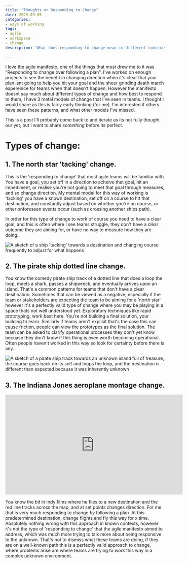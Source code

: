 ```yaml
---
title: "Thoughts on Responding to Change"
date: 2025-09-05
categories:
- ways of working
tags:
- agile
- workspace
- change
description: "What does responding to change mean in different contexts?"

---
```


I love the agile manifesto, one of the things that most drew me to it was "Responding to change over following a plan". I've worked on enough projects to see the benefit in changing direction when it's clear that your plan isnt going to help you hit your goal and the sheer grinding death march expereince for teams when that doesn't happen. However the manifesto doesnt say much about different types of change and how best to respond to them, I have 3 metal models of change that I've seen in teams. I thought I would share as this is fairly early thinking (for me). I'm interested if others have seen these patterns, and what other models I've missed.

This is a post I'll probably come back to and iterate as its not fully thought our yet, but I want to share _something_ before its perfect.


# Types of change:

## 1. The north star 'tacking' change.

This is the 'responding to change' that most agile teams will be familiar with. You have a goal, you set off in a direction to acheive that goal, hit an impediment, or realise you're not going to meet that goal through measures, and so change direction. My mental model for this way of working is 'tacking' you have a known destination, set off on a course to hit that destination, and constantly adjust based on whether you're on course, or other onforeseen events occur (such as crossing another ships path).

In order for this type of change to work of course you need to have a clear goal, and this is often where I see teams struggle, they don't have a clear outcome they are aiming for, or have no way to measure how they are doing.

![A sketch of a ship 'tacking' towards a destination and changing course frequently to adjust for what happens](/images/tacking.jpg)

## 2. The pirate ship dotted line change.

You know the comedy pirate ship track of a dotted line that does a loop the loop, meets a shark, passes a shipwreck, and eventually arrives upon an island. That's a common patterns for teams that don't have a clear desitination. Sometimes that can be viewed as a negative, especially if the team or stakeholders are expecting the team to be aiming for a 'north star' however it's a perfectly valid type of change where you may be playing in a space thats not well understood yet. Exploratory techniques like rapid prototyping, work best here. You're not building a final solution, your building to learn. Similarly if teams aren't explicit that's the case this can cause friction, people can view the prototypes as the final solution. The team can be asked to clarify operational processes they don't yet know becuase they don't know if this thing is even worth becoming operational. Often people haven't worked in this way so look for certainty before there is any.

![A sketch of a pirate ship track towards an unknown island full of treasure, the course goes back on its self and loops the loop, and the destination is different than expected because it was inherently unknown](/images/pirate_ship.jpg)

## 3. The Indiana Jones aeroplane montage change.

<iframe width="560" height="315" src="https://www.youtube.com/embed/-CijNl7SjEM?si=A19LbAOkr-4T1X86" title="YouTube video player" frameborder="0" allow="accelerometer; autoplay; clipboard-write; encrypted-media; gyroscope; picture-in-picture; web-share" referrerpolicy="strict-origin-when-cross-origin" allowfullscreen></iframe>

You know the bit in Indy films where he flies to a new destination and the red line tracks across the map, and at set points changes direction. For me that is very much responding to change _by_ following a plan. At this predetermined destination, change flights and fly this way for x time. Absolutely nothing wrong with this approach in known contexts, however it's not the type of 'responding to change' that the agile manifesto aimed to address, which was much more trying to talk more about being responsive to the unknown. That's not to dismiss what these teams are doing, if they are on a well-known path this is a perfectly valid approach to change, where problems arise are where teams are trying to work this way in a complex unknown environment.


